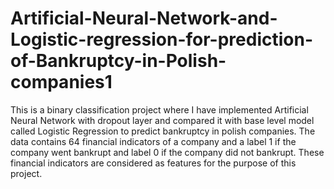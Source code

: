 # Artificial-Neural-Network-and-Logistic-regression-for-prediction-of-Bankruptcy-in-Polish-companies1
This is a binary classification project where I have implemented Artificial Neural Network with dropout layer and compared it with base level model called Logistic Regression to predict bankruptcy in polish companies. The data contains 64 financial indicators of a company and a label 1 if the company went bankrupt and label 0 if the company did not bankrupt. These financial indicators are considered as features for the purpose of this project.
